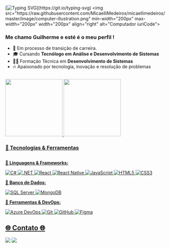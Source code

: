 [![Typing SVG](https://readme-typing-svg.demolab.com?font=Fira+Code&size=30&duration=4000&color=FFE300&width=630&lines=Ol%C3%A1+dev%2C+seja+bem-vindo!)](https://git.io/typing-svg)
<img src="https://raw.githubusercontent.com/MicaelliMedeiros/micaellimedeiros/master/image/computer-illustration.png" min-width="200px" max-width="200px" width="200px" align="right" alt="Computador iuriCode">

### Me chamo Guilherme e esté é o meu perfil !


- 💼 Em processo de transição de carreira.
- 🎓 Cursando **Tecnólogo em Análise e Desenvolvimento de Sistemas**  
- 👨‍💻 Formação Técnica em **Desenvolvimento de Sistemas**  
- 🔥 Apaixonado por tecnologia, inovação e resolução de problemas


##

<div>
  <a href="https://github.com/Guidcampos">
  <img height="180em" src="https://github-readme-stats.vercel.app/api?username=Guidcampos&show_icons=true&theme=highcontrast&include_all_commits=true&count_private=true"/>
  <img height="180em" src="https://github-readme-stats.vercel.app/api/top-langs/?username=Guidcampos&layout=compact&langs_count=16&theme=highcontrast"/>
</div>

  ### 🚀 Tecnologias & Ferramentas

##
  
🔹 **Linguagens & Frameworks:**  

![C#](https://img.shields.io/badge/C%23-239120?style=for-the-badge&logo=csharp&logoColor=white)  ![.NET](https://img.shields.io/badge/.NET-512BD4?style=for-the-badge&logo=dotnet&logoColor=white)  ![React](https://img.shields.io/badge/React-20232A?style=for-the-badge&logo=react&logoColor=61DAFB)  ![React Native](https://img.shields.io/badge/React_Native-20232A?style=for-the-badge&logo=react&logoColor=61DAFB)  ![JavaScript](https://img.shields.io/badge/JavaScript-F7DF1E?style=for-the-badge&logo=javascript&logoColor=black)  ![HTML5](https://img.shields.io/badge/HTML5-E34F26?style=for-the-badge&logo=html5&logoColor=white)  ![CSS3](https://img.shields.io/badge/CSS3-1572B6?style=for-the-badge&logo=css3&logoColor=white)  


🔹 **Banco de Dados:** 

![SQL Server](https://img.shields.io/badge/SQL_Server-CC2927?style=for-the-badge&logo=microsoft-sql-server&logoColor=white) ![MongoDB](https://img.shields.io/badge/MongoDB-4EA94B?style=for-the-badge&logo=mongodb&logoColor=white)    


🔹 **Ferramentas & DevOps:**  

![Azure DevOps](https://img.shields.io/badge/Azure_DevOps-0078D7?style=for-the-badge&logo=azure-devops&logoColor=white)  ![Git](https://img.shields.io/badge/Git-F05032?style=for-the-badge&logo=git&logoColor=white)  ![GitHub](https://img.shields.io/badge/GitHub-181717?style=for-the-badge&logo=github&logoColor=white)  ![Figma](https://img.shields.io/badge/Figma-000000?style=for-the-badge&logo=figma&logoColor=white)  



<div> 
   <h2>🌐 Contato 🌐</h2> 
  <a href="https://www.linkedin.com/in/guidcampos/" target="_blank"><img src="https://img.shields.io/badge/-LinkedIn-%230077B5?style=for-the-badge&logo=linkedin&logoColor=white" target="_blank"></a> 
    <a href="https://www.instagram.com/guidcampos/" target="_blank"><img src="https://img.shields.io/badge/-Instagram-%23E4405F?style=for-the-badge&logo=instagram&logoColor=white" target="_blank"></a>

</div>








